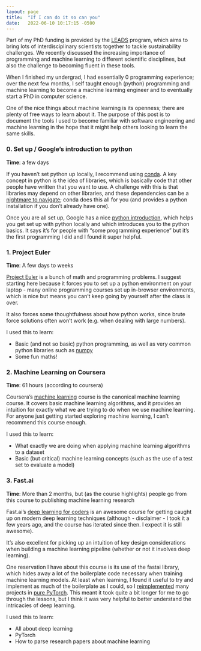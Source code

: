 ```yaml
---
layout: page
title:  "If I can do it so can you"
date:   2022-06-10 10:17:15 -0500
---
```

Part of my PhD funding is provided by the [LEADS](https://create.futureearth.org/) program, which aims to bring lots of interdisciplinary scientists together to tackle sustainability challenges. We recently discussed the increasing importance of programming and machine learning to different scientific disciplines, but also the challenge to becoming fluent in these tools.

When I finished my undergrad, I had essentially 0 programming experience; over the next few months, I self taught enough (python) programming and machine learning to become a machine learning engineer and to eventually start a PhD in computer science.

One of the nice things about machine learning is its openness; there are plenty of free ways to learn about it. The purpose of this post is to document the tools I used to become familiar with software engineering and machine learning in the hope that it might help others looking to learn the same skills.

### 0. Set up / Google’s introduction to python

**Time**: a few days

If you haven’t set python up locally, I recommend using [conda](https://docs.conda.io/projects/conda/en/latest/user-guide/getting-started.html#starting-conda). A key concept in python is the idea of libraries, which is basically code that other people have written that you want to use. A challenge with this is that libraries may depend on other libraries, and these dependencies can be a [nightmare to navigate](https://medium.com/knerd/the-nine-circles-of-python-dependency-hell-481d53e3e025); conda does this all for you (and provides a python installation if you don’t already have one).

Once you are all set up, Google has a nice [python introduction](https://developers.google.com/edu/python/), which helps you get set up with python locally and which introduces you to the python basics. It says it’s for people with “some programming experience” but it’s the first programming I did and I found it super helpful.

###  1. Project Euler

**Time**: A few days to weeks

[Project Euler](https://projecteuler.net/) is a bunch of math and programming problems. I suggest starting here because it forces you to set up a python environment on your laptop - many online programming courses set up in-browser environments, which is nice but means you can’t keep going by yourself after the class is over.

It also forces some thoughtfulness about how python works, since brute force solutions often won’t work (e.g. when dealing with large numbers).

I used this to learn:
- Basic (and not so basic) python programming, as well as very common python libraries such as [numpy](https://numpy.org/)
- Some fun maths!

### 2. Machine Learning on Coursera

**Time**: 61 hours (according to coursera)

Coursera’s [machine learning](https://www.coursera.org/learn/machine-learning?=) course is the canonical machine learning course. It covers basic machine learning algorithms, and it provides an intuition for exactly what we are trying to do when we use machine learning. For anyone just getting started exploring machine learning, I can’t recommend this course enough.

I used this to learn:
- What exactly we are doing when applying machine learning algorithms to a dataset
- Basic (but critical) machine learning concepts (such as the use of a test set to evaluate a model)

### 3. Fast.ai

**Time**: More than 2 months, but (as the course highlights) people go from this course to publishing machine learning research

Fast.ai’s [deep learning for coders](https://course.fast.ai/) is an awesome course for getting caught up on modern deep learning techniques (although - disclaimer - I took it a few years ago, and the course has iterated since then. I expect it is still awesome).

It’s also excellent for picking up an intuition of key design considerations when building a machine learning pipeline (whether or not it involves deep learning).

One reservation I have about this course is its use of the fastai library, which hides away a lot of the boilerplate code necessary when training machine learning models. At least when learning, I found it useful to try and implement as much of the boilerplate as I could, so I [reimplemented](https://github.com/gabrieltseng/datascience-projects) many projects in [pure PyTorch](https://pytorch.org/). This meant it took quite a bit longer for me to go through the lessons, but I think it was very helpful to better understand the intricacies of deep learning.

I used this to learn:
- All about deep learning
- PyTorch
- How to parse research papers about machine learning

